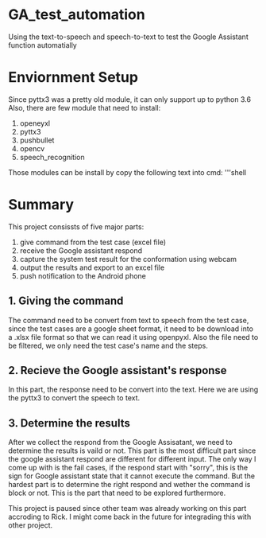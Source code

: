 # GA_test_automation
Using the text-to-speech and speech-to-text to test the Google Assistant function automatially

# Enviornment Setup
Since pyttx3 was a pretty old module, it can only support up to python 3.6
Also, there are few module that need to install:
1. openeyxl
2. pyttx3
3. pushbullet
4. opencv
5. speech_recognition

Those modules can be install by copy the following text into cmd:
'''shell


# Summary
This project consissts of five major parts: 
1. give command from the test case (excel file)
2. receive the Google assistant respond
3. capture the system test result for the conformation using webcam
4. output the results and export to an excel file
5. push notification to the Android phone

## 1. Giving the command
The command need to be convert from text to speech from the test case, since the test cases are a google sheet format, it need to be download into a .xlsx file format so that we can read it using openpyxl. Also the file need to be filtered, we only need the test case's name and the steps.

## 2. Recieve the Google assistant's response
In this part, the response need to be convert into the text. Here we are using the pyttx3 to convert the speech to text.

## 3. Determine the results
After we collect the respond from the Google Assisatant, we need to determine the results is vaild or not. This part is the most difficult part since the google assistant respond are different for different input. The only way I come up with is the fail cases, if the respond start with "sorry", this is the sign for Google assistant state that it cannot execute the command. But the hardest part is to determine the right respond and wether the command is block or not. This is the part that need to be explored furthermore.

This project is paused since other team was already working on this part accroding to Rick. I might come back in the future for integrading this with other project.
